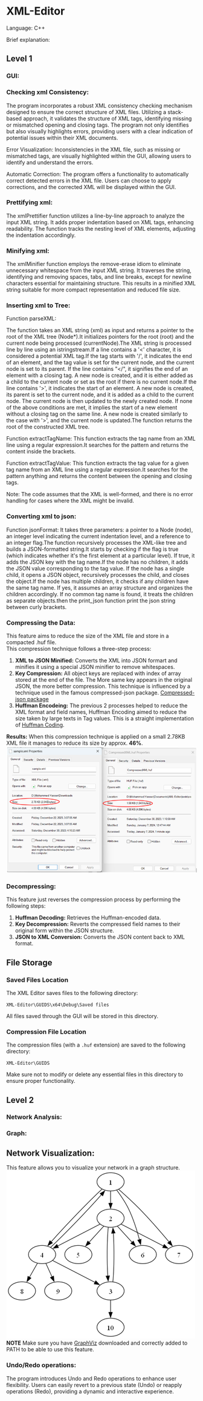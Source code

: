 # XML-Editor

Language: C++

Brief explanation:

## Level 1

### GUI:

### Checking xml Consistency:
The program incorporates a robust XML consistency checking mechanism designed to ensure the correct structure of XML files. Utilizing a stack-based approach, it validates the structure of XML tags, identifying missing or mismatched opening and closing tags. The program not only identifies but also visually highlights errors, providing users with a clear indication of potential issues within their XML documents.

Error Visualization:
Inconsistencies in the XML file, such as missing or mismatched tags, are visually highlighted within the GUI, allowing users to identify and understand the errors.

Automatic Correction: The program offers a functionality to automatically correct detected errors in the XML file. Users can choose to apply corrections, and the corrected XML will be displayed within the GUI.


### Prettifying xml:
The xmlPrettifier function utilizes a line-by-line approach to analyze the input XML string. It adds proper indentation based on XML tags, enhancing readability. The function tracks the nesting level of XML elements, adjusting the indentation accordingly.

### Minifying xml:
The xmlMinifier function employs the remove-erase idiom to eliminate unnecessary whitespace from the input XML string. It traverses the string, identifying and removing spaces, tabs, and line breaks, except for newline characters essential for maintaining structure. This results in a minified XML string suitable for more compact representation and reduced file size.

### Inserting xml to Tree:
Function parseXML:

The function takes an XML string (xml) as input and returns a pointer to the root of the XML tree (Node*).It initializes pointers for the root (root) and the current node being processed (currentNode).The XML string is processed line by line using an istringstream.If a line contains a '<' character, it is considered a potential XML tag.If the tag starts with '/', it indicates the end of an element, and the tag value is set for the current node, and the current node is set to its parent.
If the line contains "</", it signifies the end of an element with a closing tag. A new node is created, and it is either added as a child to the current node or set as the root if there is no current node.If the line contains '>', it indicates the start of an element. A new node is created, its parent is set to the current node, and it is added as a child to the current node. The current node is then updated to the newly created node.
If none of the above conditions are met, it implies the start of a new element without a closing tag on the same line. A new node is created similarly to the case with '>', and the current node is updated.The function returns the root of the constructed XML tree.

Function extractTagName:
This function extracts the tag name from an XML line using a regular expression.It searches for the pattern <anything> and returns the content inside the brackets.

Function extractTagValue:
This function extracts the tag value for a given tag name from an XML line using a regular expression.It searches for the pattern <tagName>anything</tagName> and returns the content between the opening and closing tags.

Note: The code assumes that the XML is well-formed, and there is no error handling for cases where the XML might be invalid.
### Converting xml to json:
Function jsonFormat:
It takes three parameters: a pointer to a Node (node), an integer level indicating the current indentation level, and a reference to an integer flag.The function recursively processes the XML-like tree and builds a JSON-formatted string.It starts by checking if the flag is true (which indicates whether it's the first element at a particular level). If true, it adds the JSON key with the tag name.If the node has no children, it adds the JSON value corresponding to the tag value.
If the node has a single child, it opens a JSON object, recursively processes the child, and closes the object.If the node has multiple children, it checks if any children have the same tag name. If yes, it assumes an array structure and organizes the children accordingly. If no common tag name is found, it treats the children as separate objects.then the print_json function print the json string between curly brackets.
### Compressing the Data:
This feature aims to reduce the size of the XML file and store in a compacted .huf file.  
This compression technique follows a three-step process:
1. **XML to JSON Minified:** Converts the XML into JSON formart and minifies it using a special JSON minifier to remove whitespaces.
2.  **Key Compression:** All object keys are replaced with index of array stored at the end of the file. The More same key appears in the original JSON, the more better compression.
This technique is influenced by a technique used in the famous compressed-json package. [Compressed-json package](https://www.npmjs.com/package/compressed-json)
3. **Huffman Encodeing:** The previous 2 processes helped to reduce the XML format and field names, Huffman Encoding aimed to reduce the size taken by large texts in Tag values. This is a straight implementation of [Huffman Coding](https://en.wikipedia.org/wiki/Huffman_coding).

**Results:** When this compression technique is applied on a small 2.78KB XML file it manages to reduce its size by approx. **46%**.
![Compression Example](images/Compression_size_comparison.png)

### Decompressing:
This feature just reverses the compression process by performing the following steps:  
1. **Huffman Decoding:** Retrieves the Huffman-encoded data.
2. **Key Decompression:** Reverts the compressed field names to their original form within the JSON structure.
3. **JSON to XML Conversion:** Converts the JSON content back to XML format.
## File Storage

### Saved Files Location

The XML Editor saves files to the following directory:

```
XML-Editor\GUIDS\x64\Debug\Saved files
```

All files saved through the GUI will be stored in this directory.

### Compression File Location

The compression files (with a `.huf` extension) are saved to the following directory:

```
XML-Editor\GUIDS
```

Make sure not to modify or delete any essential files in this directory to ensure proper functionality.
## Level 2

### Network Analysis:

### Graph:
## Network Visualization:
This feature allows you to visualize your network in a graph structure.
![GraphViz Example](images/Network.dot.png)  
**NOTE** Make sure you have [GraphViz](https://graphviz.org/download/) downloaded and correctly added to PATH to be able to use this feature.
### Undo/Redo operations:
The program introduces Undo and Redo operations to enhance user flexibility. Users can easily revert to a previous state (Undo) or reapply operations (Redo), providing a dynamic and interactive experience.
